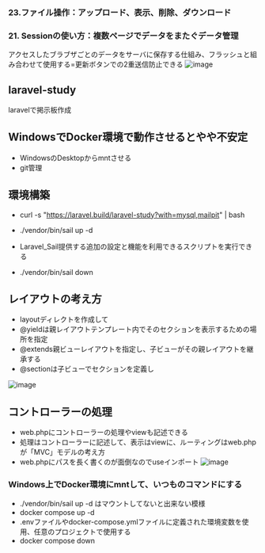 ### 23.ファイル操作：アップロード、表示、削除、ダウンロード

### 21. Sessionの使い方：複数ページでデータをまたぐデータ管理
アクセスしたブラブザごとのデータをサーバに保存する仕組み、フラッシュと組み合わせて使用する=更新ボタンでの2重送信防止できる
![image](https://github.com/risarisato/laravel-study/assets/88628553/5e405867-44a0-4db0-800f-d985965c06fc)


## laravel-study
laravelで掲示板作成

## WindowsでDocker環境で動作させるとやや不安定
- WindowsのDesktopからmntさせる
- git管理

## 環境構築
- curl -s "https://laravel.build/laravel-study?with=mysql,mailpit" | bash
- ./vendor/bin/sail up -d
- Laravel_Sail提供する追加の設定と機能を利用できるスクリプトを実行できる

- ./vendor/bin/sail down

## レイアウトの考え方
- layoutディレクトを作成して
- @yieldは親レイアウトテンプレート内でそのセクションを表示するための場所を指定
- @extends親ビューレイアウトを指定し、子ビューがその親レイアウトを継承する
- @sectionは子ビューでセクションを定義し

![image](https://github.com/risarisato/laravel-study/assets/88628553/54856696-9554-4577-92b1-1b8a4f04b536)


## コントローラーの処理
- web.phpにコントローラーの処理やviewも記述できる
- 処理はコントローラーに記述して、表示はviewに、ルーティングはweb.phpが「MVC」モデルの考え方
- web.phpにパスを長く書くのが面倒なのでuseインポート
![image](https://github.com/risarisato/laravel-study/assets/88628553/5a874040-859b-4c4b-a371-68aac0374023)





### Windows上でDocker環境にmntして、いつものコマンドにする
- ./vendor/bin/sail up -d はマウントしてないと出来ない模様
- docker compose up -d
- .envファイルやdocker-compose.ymlファイルに定義された環境変数を使用、任意のプロジェクトで使用する
- docker compose down
